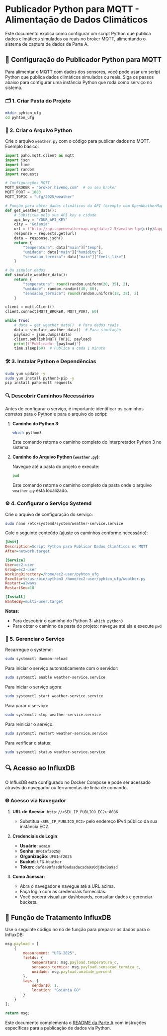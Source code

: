 # Publicador Python para MQTT - Alimentação de Dados Climáticos

Este documento explica como configurar um script Python que publica dados climáticos simulados ou reais no broker MQTT, alimentando o sistema de captura de dados da Parte A.

## 🐍 Configuração do Publicador Python para MQTT

Para alimentar o MQTT com dados dos sensores, você pode usar um script Python que publica dados climáticos simulados ou reais. Siga os passos abaixo para configurar uma instância Python que roda como serviço no sistema.

### 🗂️ 1. Criar Pasta do Projeto

```bash
mkdir pyhton_ufg
cd pyhton_ufg
```

### 📝 2. Criar o Arquivo Python

Crie o arquivo `weather.py` com o código para publicar dados no MQTT. Exemplo básico:

```python
import paho.mqtt.client as mqtt
import json
import time
import random
import requests

# Configurações MQTT
MQTT_BROKER = "broker.hivemq.com"  # ou seu broker
MQTT_PORT = 1883
MQTT_TOPIC = "ufg/2025/weather"

# Função para obter dados climáticos da API (exemplo com OpenWeatherMap)
def get_weather_data():
    # Substitua pela sua API key e cidade
    api_key = "YOUR_API_KEY"
    city = "Goiania"
    url = f"http://api.openweathermap.org/data/2.5/weather?q={city}&appid={api_key}&units=metric"
    response = requests.get(url)
    data = response.json()
    return {
        "temperatura": data["main"]["temp"],
        "umidade": data["main"]["humidity"],
        "sensacao_termica": data["main"]["feels_like"]
    }

# Ou simular dados
def simulate_weather_data():
    return {
        "temperatura": round(random.uniform(20, 35), 2),
        "umidade": random.randint(40, 80),
        "sensacao_termica": round(random.uniform(18, 38), 2)
    }

client = mqtt.Client()
client.connect(MQTT_BROKER, MQTT_PORT, 60)

while True:
    # data = get_weather_data()  # Para dados reais
    data = simulate_weather_data()  # Para simulação
    payload = json.dumps(data)
    client.publish(MQTT_TOPIC, payload)
    print(f"Publicado: {payload}")
    time.sleep(60)  # Publica a cada 1 minuto
```

### 🛠️ 3. Instalar Python e Dependências

```bash
sudo yum update -y
sudo yum install python3-pip -y
pip install paho-mqtt requests
```

### 🔍 Descobrir Caminhos Necessários

Antes de configurar o serviço, é importante identificar os caminhos corretos para o Python e para o arquivo do script:

1. **Caminho do Python 3**:

   ```bash
   which python3
   ```

   Este comando retorna o caminho completo do interpretador Python 3 no sistema.

2. **Caminho do Arquivo Python (`weather.py`)**:

   Navegue até a pasta do projeto e execute:

   ```bash
   pwd
   ```

   Este comando retorna o caminho completo da pasta onde o arquivo `weather.py` está localizado.

### ⚙️ 4. Configurar o Serviço Systemd

Crie o arquivo de configuração do serviço:

```bash
sudo nano /etc/systemd/system/weather-service.service
```

Cole o seguinte conteúdo (ajuste os caminhos conforme necessário):

```ini
[Unit]
Description=Script Python para Publicar Dados Climáticos no MQTT
After=network.target

[Service]
User=ec2-user
Group=ec2-user
WorkingDirectory=/home/ec2-user/pyhton_ufg
ExecStart=/usr/bin/python3 /home/ec2-user/pyhton_ufg/weather.py
Restart=always
RestartSec=10

[Install]
WantedBy=multi-user.target
```

**Notas**:
- Para descobrir o caminho do Python 3: `which python3`
- Para obter o caminho da pasta do projeto: navegue até ela e execute `pwd`

### 🚀 5. Gerenciar o Serviço

Recarregue o systemd:

```bash
sudo systemctl daemon-reload
```

Para iniciar o serviço automaticamente com o servidor:

```bash
sudo systemctl enable weather-service.service
```

Para iniciar o serviço agora:

```bash
sudo systemctl start weather-service.service
```

Para parar o serviço:

```bash
sudo systemctl stop weather-service.service
```

Para reiniciar o serviço:

```bash
sudo systemctl restart weather-service.service
```

Para verificar o status:

```bash
sudo systemctl status weather-service.service
```

## 🔍 Acesso ao InfluxDB

O InfluxDB está configurado no Docker Compose e pode ser acessado através do navegador ou ferramentas de linha de comando.

### 🌐 Acesso via Navegador

1. **URL de Acesso**: `http://<SEU_IP_PUBLICO_EC2>:8086`
   - Substitua `<SEU_IP_PUBLICO_EC2>` pelo endereço IPv4 público da sua instância EC2.

2. **Credenciais de Login**:
   - **Usuário**: `admin`
   - **Senha**: `UFGInf2025@`
   - **Organização**: `UFGInf2025`
   - **Bucket**: `UFG-Weather`
   - **Token**: `dafda90fasd8f0adsadacsda9s0djdad8a9sd`

3. **Como Acessar**:
   - Abra o navegador e navegue até a URL acima.
   - Faça login com as credenciais fornecidas.
   - Você poderá visualizar dashboards, consultar dados e gerenciar buckets.

## 📝 Função de Tratamento InfluxDB

Use o seguinte código no nó de função para preparar os dados para o InfluxDB:

```javascript
msg.payload = [
    {
        measurement: "UFG-2025",
        fields: {
            temperatura: msg.payload.temperatura_c,
            sensacao_termica: msg.payload.sensacao_termica_c,
            umidade: msg.payload.umidade_percent
        },
        tags: {
            sendorID: 1,
            location: "Goiania GO"
        }
    }
];

return msg;
```

Este documento complementa o [README da Parte A](README_Lab02_parte_a.md) com instruções específicas para a publicação de dados via Python.